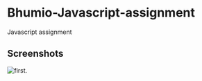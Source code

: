 # Bhumio-Javascript-assignment
Javascript assignment

## Screenshots 

![first](./screenshots/first.png).
